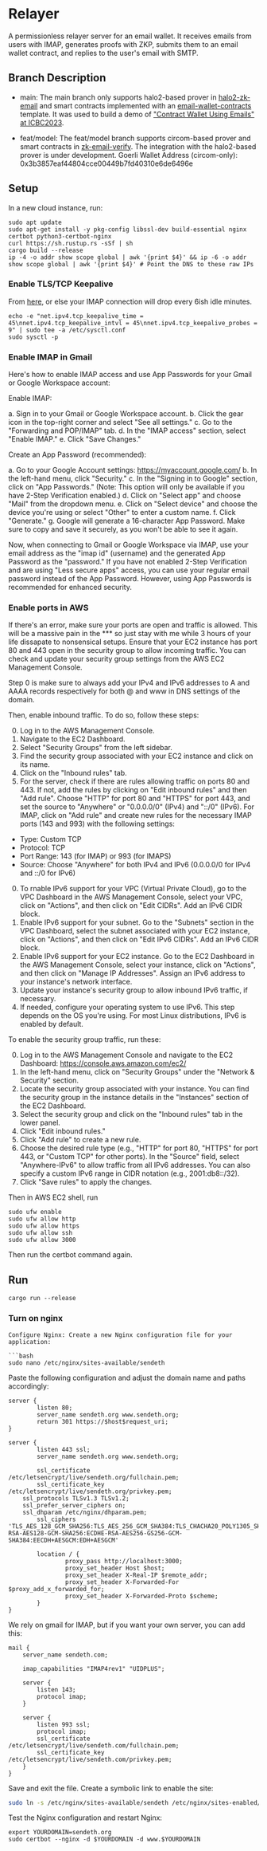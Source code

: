 # Relayer

A permissionless relayer server for an email wallet. It receives emails from users with IMAP, generates proofs with ZKP, submits them to an email wallet contract, and replies to the user's email with SMTP. 

## Branch Description
- main:
The main branch only supports halo2-based prover in [halo2-zk-email](https://github.com/zkemail/halo2-zk-email) and smart contracts implemented with an [email-wallet-contracts](https://github.com/zkemail/email-wallet-contracts) template.
It was used to build a demo of ["Contract Wallet Using Emails" at ICBC2023](https://speakerdeck.com/sorasuegami/icbc2023-contract-wallet-using-emails).

- feat/model:
The feat/model branch supports circom-based prover and smart contracts in [zk-email-verify](https://github.com/zkemail/zk-email-verify).
The integration with the halo2-based prover is under development. Goerli Wallet Address (circom-only): 0x3b3857eaf44804cce00449b7fd40310e6de6496e

## Setup
In a new cloud instance, run:

```
sudo apt update
sudo apt-get install -y pkg-config libssl-dev build-essential nginx certbot python3-certbot-nginx
curl https://sh.rustup.rs -sSf | sh
cargo build --release
ip -4 -o addr show scope global | awk '{print $4}' && ip -6 -o addr show scope global | awk '{print $4}' # Point the DNS to these raw IPs
```

### Enable TLS/TCP Keepalive

From [here](https://aws.amazon.com/blogs/networking-and-content-delivery/implementing-long-running-tcp-connections-within-vpc-networking/), or else your IMAP connection will drop every 6ish idle minutes.
```
echo -e "net.ipv4.tcp_keepalive_time = 45\nnet.ipv4.tcp_keepalive_intvl = 45\nnet.ipv4.tcp_keepalive_probes = 9" | sudo tee -a /etc/sysctl.conf
sudo sysctl -p
```


### Enable IMAP in Gmail

Here's how to enable IMAP access and use App Passwords for your Gmail or Google Workspace account:

Enable IMAP:

a. Sign in to your Gmail or Google Workspace account.
b. Click the gear icon in the top-right corner and select "See all settings."
c. Go to the "Forwarding and POP/IMAP" tab.
d. In the "IMAP access" section, select "Enable IMAP."
e. Click "Save Changes."

Create an App Password (recommended):

a. Go to your Google Account settings: https://myaccount.google.com/
b. In the left-hand menu, click "Security."
c. In the "Signing in to Google" section, click on "App Passwords." (Note: This option will only be available if you have 2-Step Verification enabled.)
d. Click on "Select app" and choose "Mail" from the dropdown menu.
e. Click on "Select device" and choose the device you're using or select "Other" to enter a custom name.
f. Click "Generate."
g. Google will generate a 16-character App Password. Make sure to copy and save it securely, as you won't be able to see it again.

Now, when connecting to Gmail or Google Workspace via IMAP, use your email address as the "imap id" (username) and the generated App Password as the "password." If you have not enabled 2-Step Verification and are using "Less secure apps" access, you can use your regular email password instead of the App Password. However, using App Passwords is recommended for enhanced security.

### Enable ports in AWS

If there's an error, make sure your ports are open and traffic is allowed. This will be a massive pain in the \*\*\* so just stay with me while 3 hours of your life dissapate to nonsensical setups. Ensure that your EC2 instance has port 80 and 443 open in the security group to allow incoming traffic. You can check and update your security group settings from the AWS EC2 Management Console.

Step 0 is make sure to always add your IPv4 and IPv6 addresses to A and AAAA records respectively for both @ and www in DNS settings of the domain.

Then, enable inbound traffic. To do so, follow these steps:

0. Log in to the AWS Management Console.
1. Navigate to the EC2 Dashboard.
2. Select "Security Groups" from the left sidebar.
3. Find the security group associated with your EC2 instance and click on its name.
4. Click on the "Inbound rules" tab.
5. For the server, check if there are rules allowing traffic on ports 80 and 443. If not, add the rules by clicking on "Edit inbound rules" and then "Add rule". Choose "HTTP" for port 80 and "HTTPS" for port 443, and set the source to "Anywhere" or "0.0.0.0/0" (IPv4) and "::/0" (IPv6). For IMAP, click on "Add rule" and create new rules for the necessary IMAP ports (143 and 993) with the following settings:

- Type: Custom TCP
- Protocol: TCP
- Port Range: 143 (for IMAP) or 993 (for IMAPS)
- Source: Choose "Anywhere" for both IPv4 and IPv6 (0.0.0.0/0 for IPv4 and ::/0 for IPv6)

0. To rnable IPv6 support for your VPC (Virtual Private Cloud), go to the VPC Dashboard in the AWS Management Console, select your VPC, click on "Actions", and then click on "Edit CIDRs". Add an IPv6 CIDR block.
1. Enable IPv6 support for your subnet. Go to the "Subnets" section in the VPC Dashboard, select the subnet associated with your EC2 instance, click on "Actions", and then click on "Edit IPv6 CIDRs". Add an IPv6 CIDR block.
2. Enable IPv6 support for your EC2 instance. Go to the EC2 Dashboard in the AWS Management Console, select your instance, click on "Actions", and then click on "Manage IP Addresses". Assign an IPv6 address to your instance's network interface.
3. Update your instance's security group to allow inbound IPv6 traffic, if necessary.
4. If needed, configure your operating system to use IPv6. This step depends on the OS you're using. For most Linux distributions, IPv6 is enabled by default.

To enable the security group traffic, run these:

0. Log in to the AWS Management Console and navigate to the EC2 Dashboard: https://console.aws.amazon.com/ec2/
1. In the left-hand menu, click on "Security Groups" under the "Network & Security" section.
2. Locate the security group associated with your instance. You can find the security group in the instance details in the "Instances" section of the EC2 Dashboard.
3. Select the security group and click on the "Inbound rules" tab in the lower panel.
4. Click "Edit inbound rules."
5. Click "Add rule" to create a new rule.
6. Choose the desired rule type (e.g., "HTTP" for port 80, "HTTPS" for port 443, or "Custom TCP" for other ports). In the "Source" field, select "Anywhere-IPv6" to allow traffic from all IPv6 addresses. You can also specify a custom IPv6 range in CIDR notation (e.g., 2001:db8::/32).
7. Click "Save rules" to apply the changes.

Then in AWS EC2 shell, run

```
sudo ufw enable
sudo ufw allow http
sudo ufw allow https
sudo ufw allow ssh
sudo ufw allow 3000
```

Then run the certbot command again.


## Run
```
cargo run --release
```

### Turn on nginx

````
Configure Nginx: Create a new Nginx configuration file for your application:

```bash
sudo nano /etc/nginx/sites-available/sendeth
````

Paste the following configuration and adjust the domain name and paths accordingly:

```
server {
        listen 80;
        server_name sendeth.org www.sendeth.org;
        return 301 https://$host$request_uri;
}

server {
        listen 443 ssl;
        server_name sendeth.org www.sendeth.org;

        ssl_certificate /etc/letsencrypt/live/sendeth.org/fullchain.pem;
        ssl_certificate_key /etc/letsencrypt/live/sendeth.org/privkey.pem;
    ssl_protocols TLSv1.3 TLSv1.2;
    ssl_prefer_server_ciphers on;
    ssl_dhparam /etc/nginx/dhparam.pem;
        ssl_ciphers 'TLS_AES_128_GCM_SHA256:TLS_AES_256_GCM_SHA384:TLS_CHACHA20_POLY1305_SHA256:ECDHE-RSA-AES128-GCM-SHA256:ECDHE-RSA-AES256-GS256-GCM-SHA384:EECDH+AESGCM:EDH+AESGCM'

        location / {
                proxy_pass http://localhost:3000;
                proxy_set_header Host $host;
                proxy_set_header X-Real-IP $remote_addr;
                proxy_set_header X-Forwarded-For $proxy_add_x_forwarded_for;
                proxy_set_header X-Forwarded-Proto $scheme;
        }
}
```

We rely on gmail for IMAP, but if you want your own server, you can add this:

```
mail {
    server_name sendeth.com;

    imap_capabilities "IMAP4rev1" "UIDPLUS";

    server {
        listen 143;
        protocol imap;
    }

    server {
        listen 993 ssl;
        protocol imap;
        ssl_certificate /etc/letsencrypt/live/sendeth.com/fullchain.pem;
        ssl_certificate_key /etc/letsencrypt/live/sendeth.com/privkey.pem;
    }
}
```

Save and exit the file. Create a symbolic link to enable the site:

```bash
sudo ln -s /etc/nginx/sites-available/sendeth /etc/nginx/sites-enabled/
```

Test the Nginx configuration and restart Nginx:

```
export YOURDOMAIN=sendeth.org
sudo certbot --nginx -d $YOURDOMAIN -d www.$YOURDOMAIN
```
